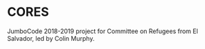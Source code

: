 # CORES
JumboCode 2018-2019 project for Committee on Refugees from El Salvador, led by Colin Murphy.

